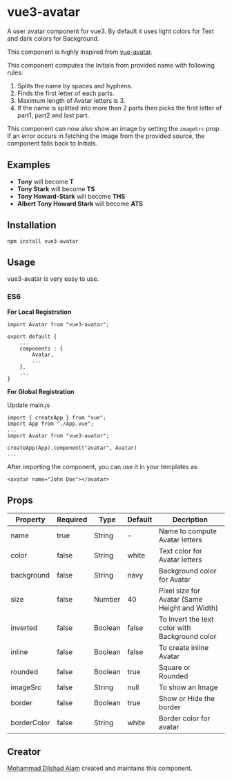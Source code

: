 # vue3-avatar

A user avatar component for vue3. By default it uses light colors for Text and dark colors for Background.

This component is highly inspired from [vue-avatar](https://github.com/eliep/vue-avatar).

This component computes the Initials from provided name with following rules:

1. Splits the name by spaces and hyphens.
2. Finds the first letter of each parts.
3. Maximum length of Avatar letters is 3.
4. If the name is splitted into more than 2 parts then picks the first letter of part1, part2 and last part.

This component can now also show an image by setting the `imageSrc` prop. If an error occurs in fetching the image from the provided source, the component falls back to Initials.

## Examples

- **Tony** will become **T**
- **Tony Stark** will become **TS**
- **Tony Howard-Stark** will become **THS**
- **Albert Tony Howard Stark** will become **ATS**

## Installation

`npm install vue3-avatar`

## Usage

vue3-avatar is very easy to use.

### ES6

**For Local Registration**

```
import Avatar from "vue3-avatar";

export default {
    ...
    components : {
        Avatar,
        ...
    },
    ...
}
```

**For Global Registration**

Update main.js

```
import { createApp } from "vue";
import App from "./App.vue";
...
import Avatar from "vue3-avatar";

createApp(App).component("avatar", Avatar)
...
```

After importing the component, you can use it in your templates as:

```
<avatar name="John Doe"></avatar>
```

## Props

| Property    | Required | Type    | Default | Decription                                     |
| ----------- | -------- | ------- | ------- | ---------------------------------------------- |
| name        | true     | String  | -       | Name to compute Avatar letters                 |
| color       | false    | String  | white   | Text color for Avatar letters                  |
| background  | false    | String  | navy    | Background color for Avatar                    |
| size        | false    | Number  | 40      | Pixel size for Avatar (Same Height and Width)  |
| inverted    | false    | Boolean | false   | To Invert the text color with Background color |
| inline      | false    | Boolean | false   | To create inline Avatar                        |
| rounded     | false    | Boolean | true    | Square or Rounded                              |
| imageSrc    | false    | String  | null    | To show an Image                               |
| border      | false    | Boolean | true    | Show or Hide the border                        |
| borderColor | false    | String  | white   | Border color for avatar                        |

## Creator

[Mohammad Dilshad Alam](https://github.com/absurdengineer) created and maintains this component.
